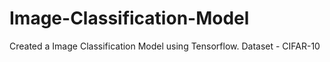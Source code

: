 # Image-Classification-Model
Created a Image Classification Model using Tensorflow.
Dataset - CIFAR-10
